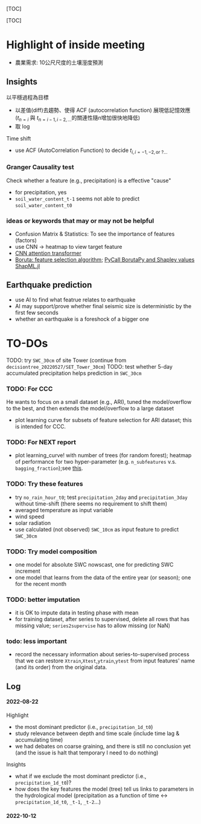 [TOC]

[TOC]

# Highlight of inside meeting

- 農業需求: 10公尺尺度的土壤溼度預測


## Insights
以平穩過程為目標
- 以差值(diff)去趨勢、使得 ACF (autocorrelation function) 展現低記憶效應($t_{n=i}$ 與 $t_{n=i-1, i-2, ...}$的關連性隨$n$增加很快地降低)
- 取 $\log$

Time shift
- use ACF (AutoCorrelation Function) to decide $t_{i, i=-1,-2, \text{or }?...}$


### Granger Causality test
Check whether a feature (e.g., precipitation) is a effective "cause"
- for precipitation, yes
- `soil_water_content_t-1` seems not able to predict `soil_water_content_t0`

### ideas or keywords that may or may not be helpful
- Confusion Matrix & Statistics: To see the importance of features (factors)
- use CNN $\rightarrow$ heatmap to view target feature
- [CNN attention transformer](https://hackmd.io/@abliu/BkXmzDBmr)
- [Boruta: feature selection algorithm](https://towardsdatascience.com/boruta-explained-the-way-i-wish-someone-explained-it-to-me-4489d70e154a); [PyCall BorutaPy and Shapley values ShapML.jl](https://discourse.julialang.org/t/boruta-algorithm/76821)


## Earthquake prediction
- use AI to find what featrue relates to earthquake
- AI may support/prove whether final seismic size is deterministic by the first few seconds
- whether an earthquake is a foreshock of a bigger one


# TO-DOs
TODO: try `SWC_30cm` of site Tower (continue from `decisiontree_20220527/SET_Tower_30cm`)
TODO: test whether 5-day accumulated precipitation helps prediction in `SWC_30cm`

### TODO: For CCC
He wants to focus on a small dataset (e.g., ARI), tuned the model/overflow to the best, and then extends the model/overflow to a large dataset
- plot learning curve for subsets of feature selection for ARI dataset; this is intended for CCC. 

### TODO: For NEXT report
- plot learning_curve! with number of trees (for random forest); heatmap of performance for two hyper-parameter (e.g. `n_subfeatures` v.s. `bagging_fraction`);see [this](https://juliaai.github.io/DataScienceTutorials.jl/getting-started/ensembles-2/).


### TODO: Try these features
- try `no_rain_hour_t0`; test `precipitation_2day` and `precipitation_3day` without time-shift (there seems no requirement to shift them)
- averaged temperature as input variable
- wind speed
- solar radiation
- use calculated (not observed) `SWC_10cm` as input feature to predict `SWC_30cm`

### TODO: Try model composition
- one model for absolute SWC nowscast, one for predicting SWC increment
- one model that learns from the data of the entire year (or season); one for the recent month

### TODO: better imputation
- it is OK to impute data in testing phase with mean
- for training dataset, after series to supervised, delete all rows that has missing value; `series2supervise` has to allow missing (or NaN) 


### todo: less important
- record the necessary information about series-to-supervised process that we can restore `Xtrain`,`Xtest`,`ytrain`,`ytest` from input features' name (and its order) from the original data.


## Log
#### 2022-08-22
Highlight
- the most dominant predictor (i.e., `precipitation_1d_t0`)
- study relevance between depth and time scale (include time lag & accumulating time)
- we had debates on coarse graining, and there is still no conclusion yet (and the issue is halt that temporary I need to do nothing)

Insights
- what if we exclude the most dominant predictor (i.e., `precipitation_1d_t0`)?
- how does the key features the model (tree) tell us links to parameters in the hydrological model (precipitation as a function of time ↔️ `precipitation_1d_t0`, `_t-1`, `_t-2`...)


#### 2022-10-12